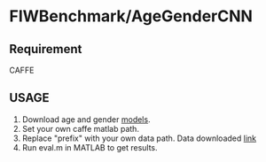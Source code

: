 # FIWBenchmark/AgeGenderCNN

## Requirement
CAFFE

## USAGE
1. Download age and gender [models](https://data.vision.ee.ethz.ch/cvl/rrothe/imdb-wiki/).
2. Set your own caffe matlab path.
3. Replace "prefix" with your own data path. Data downloaded [link](https://web.northeastern.edu/smilelab/fiwkinship)
4. Run eval.m in MATLAB to get results.

